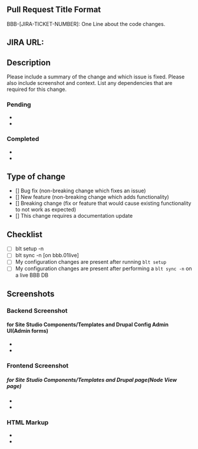 
## Pull Request Title Format
BBB-[JIRA-TICKET-NUMBER]: One Line about the code changes.

## JIRA URL:

## Description
Please include a summary of the change and which issue is fixed. Please also include screenshot and context. List any dependencies that are required for this change.
### Pending
*
*

### Completed
*
*



## Type of change
- [] Bug fix (non-breaking change which fixes an issue)
- [] New feature (non-breaking change which adds functionality)
- [] Breaking change (fix or feature that would cause existing functionality to not work as expected)
- [] This change requires a documentation update

## Checklist

- [ ] blt setup -n
- [ ] blt sync -n [on bbb.01live]
- [ ] My configuration changes are present after running `blt setup`
- [ ] My configuration changes are present after performing a `blt sync -n` on a live BBB DB

## Screenshots
### Backend Screenshot
#### for Site Studio Components/Templates and Drupal Config Admin UI(Admin forms)
*
*
### Frontend Screenshot
##### for Site Studio Components/Templates and Drupal page(Node View page)
*
*
### HTML Markup
*
*
